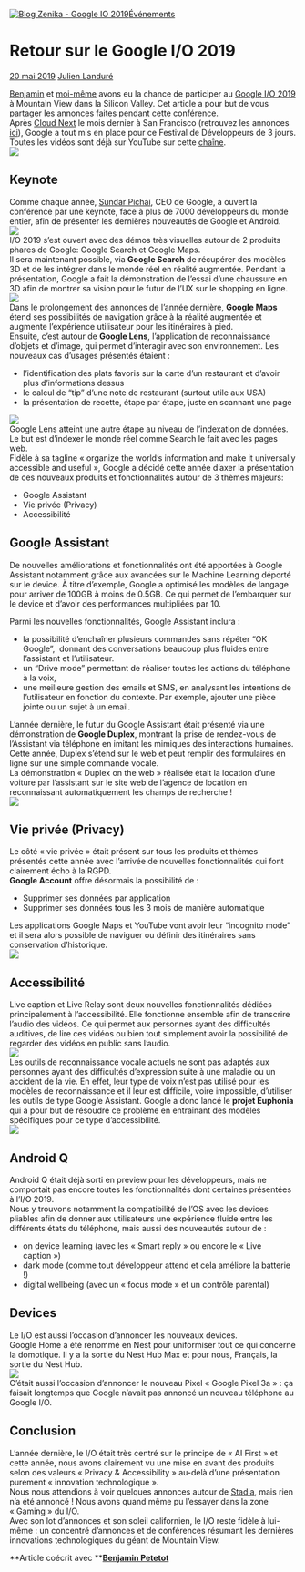 [![Blog Zenika - Google IO 2019](https://i0.wp.com/blog.zenika.com/wp-content/uploads/2019/05/Blog-Zenika-Google-IO-2019-1.jpg?resize=800%2C445&ssl=1)](https://blog.zenika.com/wp-content/uploads/2019/05/Blog-Zenika-Google-IO-2019-1.jpg)[Événements](https://blog.zenika.com/category/evenements/) 

# Retour sur le Google I/O 2019

[20 mai 2019](https://blog.zenika.com/2019/05/20/retour-sur-le-google-i-o-2019/ "12 h 09 min") [Julien Landuré](https://blog.zenika.com/author/jlandure2/ "Julien Landuré")

[Benjamin](https://twitter.com/bpetetot) et [moi-même](https://twitter.com/jlandure) avons eu la chance de participer au [Google I/O 2019](https://events.google.com/io/) à Mountain View dans la Silicon Valley. Cet article a pour but de vous partager les annonces faites pendant cette conférence.  
Après [Cloud Next](https://cloud.withgoogle.com/next/sf/) le mois dernier à San Francisco (retrouvez les annonces [ici](https://blog.zenika.com/2019/04/15/retour-sur-google-cloud-next-2019-zenika/)), Google a tout mis en place pour ce Festival de Développeurs de 3 jours. Toutes les vidéos sont déjà sur YouTube sur cette [chaîne](https://www.youtube.com/watch?v=lyRPyRKHO8M&list=PLOU2XLYxmsILVTiOlMJdo7RQS55jYhsMi).  
[![](https://i0.wp.com/blog.zenika.com/wp-content/uploads/2019/05/zenika-io-cover.jpg?resize=800%2C600&ssl=1)](https://i0.wp.com/blog.zenika.com/wp-content/uploads/2019/05/zenika-io-cover.jpg?ssl=1)

## Keynote

Comme chaque année, [Sundar Pichai](https://twitter.com/sundarpichai), CEO de Google, a ouvert la conférence par une keynote, face à plus de 7000 développeurs du monde entier, afin de présenter les dernières nouveautés de Google et Android.  
![](https://lh4.googleusercontent.com/f8Skgp3lLrlqnO6gnok2Vg3u8tasIb5yNXoDPo406HB-hV6kXn4g0mPy1Yz2pC96-BWGqjo_dqk-8MY5aP8Stt4U0GSedbnhBDcf40rgfau5uKQJEd6Dj9ZygtRkn_ucxPH5MmCv)  
I/O 2019 s’est ouvert avec des démos très visuelles autour de 2 produits phares de Google: Google Search et Google Maps.   
Il sera maintenant possible, via **Google Search** de récupérer des modèles 3D et de les intégrer dans le monde réel en réalité augmentée. Pendant la présentation, Google a fait la démonstration de l’essai d’une chaussure en 3D afin de montrer sa vision pour le futur de l’UX sur le shopping en ligne.  
![](https://i0.wp.com/news.cgtn.com/news/3d3d514d794d544e34457a6333566d54/gif/1fed62849f4541aeb203db01eac913f0.gif?resize=511%2C251&ssl=1)  
Dans le prolongement des annonces de l’année dernière, **Google Maps** étend ses possibilités de navigation grâce à la réalité augmentée et augmente l’expérience utilisateur pour les itinéraires à pied.  
Ensuite, c’est autour de **Google Lens**, l’application de reconnaissance d’objets et d’image, qui permet d’interagir avec son environnement. Les nouveaux cas d’usages présentés étaient :

*   l’identification des plats favoris sur la carte d’un restaurant et d’avoir plus d’informations dessus
*   le calcul de “tip” d’une note de restaurant (surtout utile aux USA)
*   la présentation de recette, étape par étape, juste en scannant une page

![](https://i0.wp.com/techcrunch.com/wp-content/uploads/2019/05/2-receipts.png?resize=800%2C450&ssl=1)  
Google Lens atteint une autre étape au niveau de l’indexation de données. Le but est d’indexer le monde réel comme Search le fait avec les pages web.  
Fidèle à sa tagline « organize the world’s information and make it universally accessible and useful », Google a décidé cette année d’axer la présentation de ces nouveaux produits et fonctionnalités autour de 3 thèmes majeurs:

*   Google Assistant
*   Vie privée (Privacy)
*   Accessibilité

## Google Assistant

De nouvelles améliorations et fonctionnalités ont été apportées à Google Assistant notamment grâce aux avancées sur le Machine Learning déporté sur le device. À titre d’exemple, Google a optimisé les modèles de langage pour arriver de 100GB à moins de 0.5GB. Ce qui permet de l’embarquer sur le device et d’avoir des performances multipliées par 10.  

Parmi les nouvelles fonctionnalités, Google Assistant inclura :

*   la possibilité d’enchaîner plusieurs commandes sans répéter “OK Google”,  donnant des conversations beaucoup plus fluides entre l’assistant et l’utilisateur.
*   un “Drive mode” permettant de réaliser toutes les actions du téléphone à la voix,
*   une meilleure gestion des emails et SMS, en analysant les intentions de l’utilisateur en fonction du contexte. Par exemple, ajouter une pièce jointe ou un sujet à un email.

L’année dernière, le futur du Google Assistant était présenté via une démonstration de **Google Duplex**, montrant la prise de rendez-vous de l’Assistant via téléphone en imitant les mimiques des interactions humaines. Cette année, Duplex s’étend sur le web et peut remplir des formulaires en ligne sur une simple commande vocale.  
La démonstration « Duplex on the web » réalisée était la location d’une voiture par l’assistant sur le site web de l’agence de location en reconnaissant automatiquement les champs de recherche !  
![](https://i0.wp.com/s3.ifanr.com/wp-content/uploads/2019/05/2019-05-08-06-18-13.2019-05-08-06_19_19.gif?resize=800%2C541&ssl=1)

## Vie privée (Privacy)

Le côté « vie privée » était présent sur tous les produits et thèmes présentés cette année avec l’arrivée de nouvelles fonctionnalités qui font clairement écho à la RGPD.  
**Google Account** offre désormais la possibilité de :

*   Supprimer ses données par application
*   Supprimer ses données tous les 3 mois de manière automatique

Les applications Google Maps et YouTube vont avoir leur “incognito mode” et il sera alors possible de naviguer ou définir des itinéraires sans conservation d’historique.  
![](https://i0.wp.com/storage.googleapis.com/gweb-uniblog-publish-prod/original_images/MEGA.gif?resize=800%2C800&ssl=1)

## Accessibilité

Live caption et Live Relay sont deux nouvelles fonctionnalités dédiées principalement à l’accessibilité. Elle fonctionne ensemble afin de transcrire l’audio des vidéos. Ce qui permet aux personnes ayant des difficultés auditives, de lire ces vidéos ou bien tout simplement avoir la possibilité de regarder des vidéos en public sans l’audio.  
![](https://i0.wp.com/techcrunch.com/wp-content/uploads/2019/05/liverelay.gif?resize=451%2C551&ssl=1)  
Les outils de reconnaissance vocale actuels ne sont pas adaptés aux personnes ayant des difficultés d’expression suite à une maladie ou un accident de la vie. En effet, leur type de voix n’est pas utilisé pour les modèles de reconnaissance et il leur est difficile, voire impossible, d’utiliser les outils de type Google Assistant. Google a donc lancé le **projet Euphonia** qui a pour but de résoudre ce problème en entraînant des modèles spécifiques pour ce type d’accessibilité.  
![](https://i0.wp.com/techcrunch.com/wp-content/uploads/2019/05/captionrelayio.jpg?resize=800%2C441&ssl=1)

## Android Q

Android Q était déjà sorti en preview pour les développeurs, mais ne comportait pas encore toutes les fonctionnalités dont certaines présentées à l’I/O 2019.  
Nous y trouvons notamment la compatibilité de l’OS avec les devices pliables afin de donner aux utilisateurs une expérience fluide entre les différents états du téléphone, mais aussi des nouveautés autour de :

*   on device learning (avec les « Smart reply » ou encore le « Live caption »)
*   dark mode (comme tout développeur attend et cela améliore la batterie !)
*   digital wellbeing (avec un « focus mode » et un contrôle parental)

## Devices

Le I/O est aussi l’occasion d’annoncer les nouveaux devices.  
Google Home a été renommé en Nest pour uniformiser tout ce qui concerne la domotique. Il y a la sortie du Nest Hub Max et pour nous, Français, la sortie du Nest Hub.  
![](https://i0.wp.com/techcrunch.com/wp-content/uploads/2019/05/Screen-Shot-2019-05-07-at-11.19.42-AM.png?resize=800%2C471&ssl=1)  
C’était aussi l’occasion d’annoncer le nouveau Pixel « Google Pixel 3a » : ça faisait longtemps que Google n’avait pas annoncé un nouveau téléphone au Google I/O.

## Conclusion

L’année dernière, le I/O était très centré sur le principe de « AI First » et cette année, nous avons clairement vu une mise en avant des produits selon des valeurs « Privacy & Accessibility » au-delà d’une présentation purement « innovation technologique ».  
Nous nous attendions à voir quelques annonces autour de [Stadia](https://store.google.com/fr/magazine/stadia), mais rien n’a été annoncé ! Nous avons quand même pu l’essayer dans la zone « Gaming » du I/O.  
Avec son lot d’annonces et son soleil californien, le I/O reste fidèle à lui-même : un concentré d’annonces et de conférences résumant les dernières innovations technologiques du géant de Mountain View.  

**Article coécrit avec **[**Benjamin Petetot**](https://twitter.com/bpetetot)